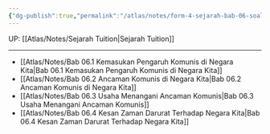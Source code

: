 ```yaml
---
{"dg-publish":true,"permalink":"/atlas/notes/form-4-sejarah-bab-06-soalan/"}
---
```


UP: [[Atlas/Notes/Sejarah Tuition\|Sejarah Tuition]]

---

- [[Atlas/Notes/Bab 06.1 Kemasukan Pengaruh Komunis di Negara Kita\|Bab 06.1 Kemasukan Pengaruh Komunis di Negara Kita]]
- [[Atlas/Notes/Bab 06.2 Ancaman Komunis di Negara Kita\|Bab 06.2 Ancaman Komunis di Negara Kita]]
- [[Atlas/Notes/Bab 06.3 Usaha Menangani Ancaman Komunis\|Bab 06.3 Usaha Menangani Ancaman Komunis]]
- [[Atlas/Notes/Bab 06.4 Kesan Zaman Darurat Terhadap Negara Kita\|Bab 06.4 Kesan Zaman Darurat Terhadap Negara Kita]]